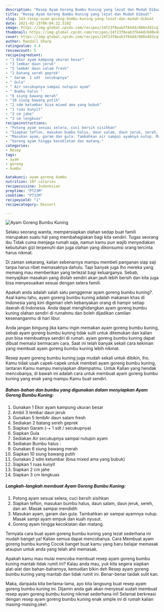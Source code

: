 ```yaml
---
description: "Resep Ayam Goreng Bumbu Kuning yang lezat dan Mudah Dibuat"
title: "Resep Ayam Goreng Bumbu Kuning yang lezat dan Mudah Dibuat"
slug: 243-resep-ayam-goreng-bumbu-kuning-yang-lezat-dan-mudah-dibuat
date: 2021-02-15T06:04:22.519Z
image: https://img-global.cpcdn.com/recipes/24f23f8eab3f644d/680x482cq70/ayam-goreng-bumbu-kuning-foto-resep-utama.jpg
thumbnail: https://img-global.cpcdn.com/recipes/24f23f8eab3f644d/680x482cq70/ayam-goreng-bumbu-kuning-foto-resep-utama.jpg
cover: https://img-global.cpcdn.com/recipes/24f23f8eab3f644d/680x482cq70/ayam-goreng-bumbu-kuning-foto-resep-utama.jpg
author: Randall Sharp
ratingvalue: 4.4
reviewcount: 5
recipeingredient:
- "1 Ekor ayam kampung ukuran besar"
- "3 lembar daun jeruk"
- "5 lembAr daun salam fresh"
- "2 batang sereh geprek"
- " Garam  1 sdt  secukupnya"
- " Gula"
- " Air secukupnya sampai nutupin ayam"
- " Bumbu halus "
- "6 siung bawang merah"
- "10 siung bawang putih"
- "2 sdm ketumbar bisa mixed ama yang bubuk"
- "1 ruas kunyit"
- "2 cm jahe"
- "3 cm lengkuas"
recipeinstructions:
- "Potong ayam sesuai selera, cuci bersih sisihkan"
- "Siapkan teflon, masukan bumbu halus, daun salam, daun jeruk, sereh, dan air. Masak sampai mendidih"
- "Masukan ayam, garam dan gula. Tambahkan air sampai ayamnya nutup. Masak sampi ayam empuk dan kuah nyusut."
- "Goreng ayam hingga kecoklatan dan matang."
categories:
- Resep
tags:
- ayam
- goreng
- bumbu

katakunci: ayam goreng bumbu 
nutrition: 107 calories
recipecuisine: Indonesian
preptime: "PT23M"
cooktime: "PT32M"
recipeyield: "1"
recipecategory: Dessert

---
```



![Ayam Goreng Bumbu Kuning](https://img-global.cpcdn.com/recipes/24f23f8eab3f644d/680x482cq70/ayam-goreng-bumbu-kuning-foto-resep-utama.jpg)

Selaku seorang wanita, mempersiapkan olahan sedap buat famili merupakan suatu hal yang membahagiakan bagi kita sendiri. Tugas seorang ibu Tidak cuma menjaga rumah saja, namun kamu pun wajib menyediakan kebutuhan gizi terpenuhi dan juga olahan yang dikonsumsi orang tercinta harus nikmat.

Di zaman  sekarang, kalian sebenarnya mampu membeli panganan siap saji tanpa harus ribet memasaknya dahulu. Tapi banyak juga lho mereka yang memang mau memberikan yang terlezat bagi keluarganya. Sebab, menyajikan masakan yang diolah sendiri akan jauh lebih bersih dan kita juga bisa menyesuaikan sesuai dengan selera famili. 



Apakah anda adalah salah satu penggemar ayam goreng bumbu kuning?. Asal kamu tahu, ayam goreng bumbu kuning adalah makanan khas di Indonesia yang kini digemari oleh kebanyakan orang di hampir setiap daerah di Indonesia. Anda dapat menghidangkan ayam goreng bumbu kuning olahan sendiri di rumahmu dan boleh dijadikan camilan kesenanganmu di hari libur.

Anda jangan bingung jika kamu ingin memakan ayam goreng bumbu kuning, sebab ayam goreng bumbu kuning tidak sulit untuk ditemukan dan kalian pun bisa membuatnya sendiri di rumah. ayam goreng bumbu kuning dapat dibuat memalui bermacam cara. Saat ini telah banyak sekali cara kekinian yang membuat ayam goreng bumbu kuning lebih nikmat.

Resep ayam goreng bumbu kuning juga mudah sekali untuk dibikin, lho. Kamu tidak usah capek-capek untuk membeli ayam goreng bumbu kuning, lantaran Kamu mampu menyiapkan ditempatmu. Untuk Kalian yang hendak mencobanya, di bawah ini adalah cara untuk membuat ayam goreng bumbu kuning yang enak yang mampu Kamu buat sendiri.

<!--inarticleads1-->

##### Bahan-bahan dan bumbu yang digunakan dalam menyiapkan Ayam Goreng Bumbu Kuning:

1. Gunakan 1 Ekor ayam kampung ukuran besar
1. Ambil 3 lembar daun jeruk
1. Gunakan 5 lembAr daun salam fresh
1. Sediakan 2 batang sereh geprek
1. Siapkan  Garam (-+ 1 sdt / secukupnya)
1. Siapkan  Gula
1. Sediakan  Air secukupnya sampai nutupin ayam
1. Sediakan  Bumbu halus :
1. Gunakan 6 siung bawang merah
1. Siapkan 10 siung bawang putih
1. Gunakan 2 sdm ketumbar (bisa mixed ama yang bubuk)
1. Siapkan 1 ruas kunyit
1. Siapkan 2 cm jahe
1. Siapkan 3 cm lengkuas




<!--inarticleads2-->

##### Langkah-langkah membuat Ayam Goreng Bumbu Kuning:

1. Potong ayam sesuai selera, cuci bersih sisihkan
1. Siapkan teflon, masukan bumbu halus, daun salam, daun jeruk, sereh, dan air. Masak sampai mendidih
1. Masukan ayam, garam dan gula. Tambahkan air sampai ayamnya nutup. Masak sampi ayam empuk dan kuah nyusut.
1. Goreng ayam hingga kecoklatan dan matang.




Ternyata cara buat ayam goreng bumbu kuning yang lezat sederhana ini mudah banget ya! Kalian semua dapat mencobanya. Cara Membuat ayam goreng bumbu kuning Cocok banget buat kamu yang baru belajar memasak ataupun untuk anda yang telah ahli memasak.

Apakah kamu mau mulai mencoba membuat resep ayam goreng bumbu kuning mantab tidak rumit ini? Kalau anda mau, yuk kita segera siapkan alat-alat dan bahan-bahannya, kemudian bikin deh Resep ayam goreng bumbu kuning yang mantab dan tidak rumit ini. Benar-benar taidak sulit kan. 

Maka, daripada kita berlama-lama, ayo kita langsung buat resep ayam goreng bumbu kuning ini. Dijamin anda gak akan menyesal sudah membuat resep ayam goreng bumbu kuning nikmat sederhana ini! Selamat berkreasi dengan resep ayam goreng bumbu kuning enak simple ini di rumah kalian masing-masing,oke!.

